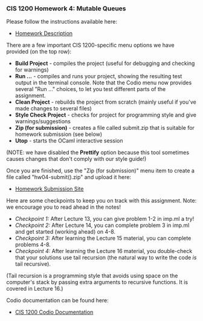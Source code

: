 ### CIS 1200 Homework 4: Mutable Queues

Please follow the instructions available here:

- [Homework Description](http://www.cis.upenn.edu/~cis1200/current/hw/hw04)

There are a few important CIS 1200-specific menu options we have provided (on the top row):
- **Build Project** - compiles the project (useful for debugging and checking for warnings)
- **Run ...** - compiles and runs your project, showing the resulting test output in the terminal console. Note that the Codio menu now provides several "Run ..." choices, to let you test different parts of the assignment.
- **Clean Project** - rebuilds the project from scratch (mainly useful if you've made changes to several files)
- **Style Check Project** - checks for project for programming style and give warnings/suggestions
- **Zip (for submission)** - creates a file called submit.zip that is suitable for homework submission (see below)
- **Utop** - starts the OCaml interactive session

(NOTE: we have disabled the **Prettify** option because this tool sometimes causes changes that don't comply with our style guide!)

Once you are finished, use the "Zip (for submission)" menu item to create a file called
"hw04-submit(<time>).zip" and upload it here:
- [Homework Submission Site](https://www.cis.upenn.edu/~cis1200/current/submitredirect)


Here are some checkpoints to keep you on track with this assignment. Note: we encourage you to read ahead in the notes!

- *Checkpoint 1:* After Lecture 13, you can give problem 1-2 in imp.ml a try!
- *Checkpoint 2:* After Lecture 14, you can complete problem 3 in imp.ml and get started (working ahead) on 4-8.
- *Checkpoint 3:* After learning the Lecture 15 material, you can complete problems 4-8.
- *Checkpoint 4:* After learning the Lecture 16 material, you double-check that your solutions use tail recursion (the natural way to write the code _is_ tail recursive).

(Tail recursion is a programming style that avoids using space on the computer's stack by passing extra arguments to recursive functions.  It is covered in Lecture 16.)

Codio documentation can be found here:

- [CIS 1200 Codio Documentation](https://www.cis.upenn.edu/~cis1200/current/codio/)
